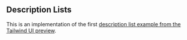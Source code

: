 ## Description Lists

This is an implementation of the first [description list example from the Tailwind UI preview](https://tailwindui.com/components/application-ui/data-display/description-lists).

